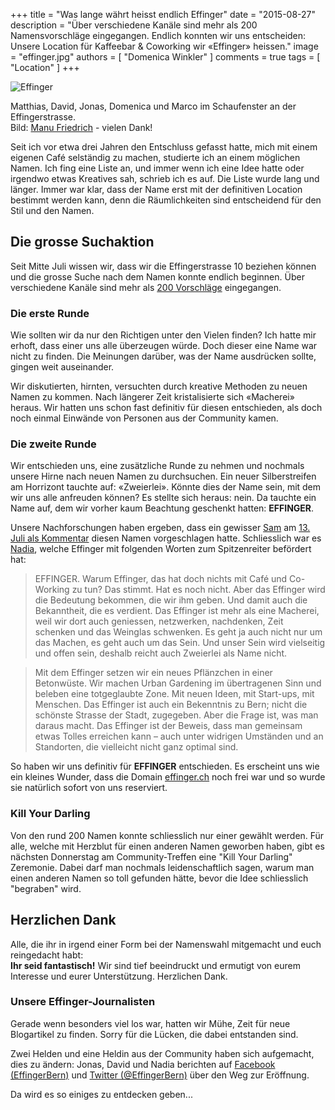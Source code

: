 +++
title = "Was lange währt heisst endlich Effinger"
date = "2015-08-27"
description = "Über verschiedene Kanäle sind mehr als 200 Namensvorschläge eingegangen. Endlich konnten wir uns entscheiden: Unsere Location für Kaffeebar & Coworking wir «Effinger» heissen."
image = "effinger.jpg"
authors = [ "Domenica Winkler" ]
comments = true
tags = [ "Location" ]
+++

![Effinger](effinger.jpg)
<p class="image-caption">Matthias, David, Jonas, Domenica und Marco im Schaufenster an der Effingerstrasse.<br>Bild: <a href="http://www.manu.ch" target="_blank">Manu Friedrich</a> - vielen Dank!</p>


Seit ich vor etwa drei Jahren den Entschluss gefasst hatte, mich mit einem eigenen Café selständig zu machen, studierte ich an einem möglichen Namen. Ich fing eine Liste an, und immer wenn ich eine Idee hatte oder irgendwo etwas Kreatives sah, schrieb ich es auf. Die Liste wurde lang und länger. Immer war klar, dass der Name erst mit der definitiven Location bestimmt werden kann, denn die Räumlichkeiten sind entscheidend für den Stil und den Namen.


## Die grosse Suchaktion

Seit Mitte Juli wissen wir, dass wir die Effingerstrasse 10 beziehen können und die grosse Suche nach dem Namen konnte endlich beginnen. Über verschiedene Kanäle sind mehr als [200 Vorschläge](/blog/namensvorschlaege/) eingegangen.


### Die erste Runde

Wie sollten wir da nur den Richtigen unter den Vielen finden? Ich hatte mir erhoft, dass einer uns alle überzeugen würde. Doch dieser eine Name war nicht zu finden. Die Meinungen darüber, was der Name ausdrücken sollte, gingen weit auseinander.

Wir diskutierten, hirnten, versuchten durch kreative Methoden zu neuen Namen zu kommen. Nach längerer Zeit kristalisierte sich «Macherei» heraus. Wir hatten uns schon fast definitiv für diesen entschieden, als doch noch einmal Einwände von Personen aus der Community kamen.


### Die zweite Runde

Wir entschieden uns, eine zusätzliche Runde zu nehmen und nochmals unsere Hirne nach neuen Namen zu durchsuchen. Ein neuer Silberstreifen am Horrizont tauchte auf: «Zweierlei». Könnte dies der Name sein, mit dem wir uns alle anfreuden können? Es stellte sich heraus: nein. Da tauchte ein Name auf, dem wir vorher kaum Beachtung geschenkt hatten: **EFFINGER**.

Unsere Nachforschungen haben ergeben, dass ein gewisser [Sam](https://twitter.com/smrbu) am [13. Juli als Kommentar](/blog/namensvorschlaege/#comment-2134262745) diesen Namen vorgeschlagen hatte. Schliesslich war es [Nadia](https://twitter.com/froumeier), welche Effinger mit folgenden Worten zum Spitzenreiter befördert hat:

> EFFINGER. Warum Effinger, das hat doch nichts mit Café und Co-Working zu tun? Das stimmt. Hat es noch nicht. Aber das Effinger wird die Bedeutung bekommen, die wir ihm geben. Und damit auch die Bekanntheit, die es verdient. Das Effinger ist mehr als eine Macherei, weil wir dort auch geniessen, netzwerken, nachdenken, Zeit schenken und das Weinglas schwenken. Es geht ja auch nicht nur um das Machen, es geht auch um das Sein. Und unser Sein wird vielseitig und offen sein, deshalb reicht auch Zweierlei als Name nicht.

> Mit dem Effinger setzen wir ein neues Pflänzchen in einer Betonwüste. Wir machen Urban Gardening im übertragenen Sinn und beleben eine totgeglaubte Zone. Mit neuen Ideen, mit Start-ups, mit Menschen. Das Effinger ist auch ein Bekenntnis zu Bern; nicht die schönste Strasse der Stadt, zugegeben. Aber die Frage ist, was man daraus macht. Das Effinger ist der Beweis, dass man gemeinsam etwas Tolles erreichen kann – auch unter widrigen Umständen und an Standorten, die vielleicht nicht ganz optimal sind.

So haben wir uns definitiv für **EFFINGER** entschieden. Es erscheint uns wie ein kleines Wunder, dass die Domain [effinger.ch](http://www.effinger.ch) noch frei war und so wurde sie natürlich sofort von uns reserviert.


### Kill Your Darling

Von den rund 200 Namen konnte schliesslich nur einer gewählt werden. Für alle, welche mit Herzblut für einen anderen Namen geworben haben, gibt es nächsten Donnerstag am Community-Treffen eine "Kill Your Darling" Zeremonie. Dabei darf man nochmals leidenschaftlich sagen, warum man einen anderen Namen so toll gefunden hätte, bevor die Idee schliesslich "begraben" wird.


## Herzlichen Dank

Alle, die ihr in irgend einer Form bei der Namenswahl mitgemacht und euch reingedacht habt:   
**Ihr seid fantastisch!** Wir sind tief beeindruckt und ermutigt von eurem Interesse und eurer Unterstützung. Herzlichen Dank.


### Unsere Effinger-Journalisten

Gerade wenn besonders viel los war, hatten wir Mühe, Zeit für neue Blogartikel zu finden. Sorry für die Lücken, die dabei entstanden sind.

Zwei Helden und eine Heldin aus der Community haben sich aufgemacht, dies zu ändern: Jonas, David und Nadia berichten auf [Facebook (EffingerBern)](https://www.facebook.com/effingerbern) und [Twitter (@EffingerBern)](https://twitter.com/effingerbern) über den Weg zur Eröffnung.

Da wird es so einiges zu entdecken geben...

